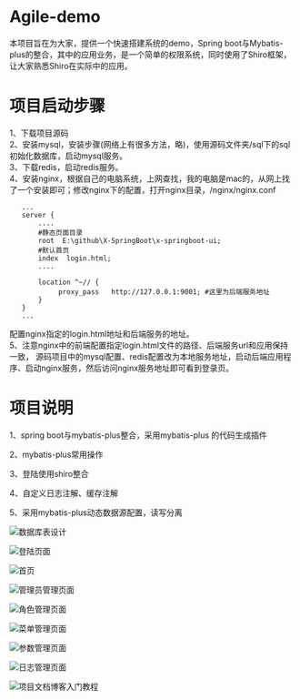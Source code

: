 Agile-demo
==
本项目旨在为大家，提供一个快速搭建系统的demo，Spring boot与Mybatis-plus的整合，其中的应用业务，是一个简单的权限系统，同时使用了Shiro框架，让大家熟悉Shiro在实际中的应用。

项目启动步骤
==
1、下载项目源码  
2、安装mysql，安装步骤(网络上有很多方法，略)，使用源码文件夹/sql下的sql初始化数据库，启动mysql服务。  
3、下载redis，启动redis服务。  
4、安装nginx，根据自己的电脑系统，上网查找，我的电脑是mac的，从网上找了一个安装即可；修改nginx下的配置，打开nginx目录，/nginx/nginx.conf

       ...
       server {
           ....
           #静态页面目录
           root  E:\github\X-SpringBoot\x-springboot-ui;
           #默认首页
           index  login.html;
           ....
           
           location ^~// {
                proxy_pass   http://127.0.0.1:9001; #这里为后端服务地址
           }
       }
       ...
配置nginx指定的login.html地址和后端服务的地址。  
5、注意nginx中的前端配置指定login.html文件的路径、后端服务url和应用保持一致，
源码项目中的mysql配置、redis配置改为本地服务地址，启动后端应用程序、启动nginx服务，然后访问nginx服务地址即可看到登录页。

项目说明
==
1、spring boot与mybatis-plus整合，采用mybatis-plus 的代码生成插件

2、mybatis-plus常用操作

3、登陆使用shiro整合

4、自定义日志注解、缓存注解

5、采用mybatis-plus动态数据源配置，读写分离

![数据库表设计](https://github.com/lyin226/agile-demo/tree/master/img/agile-demo.jpg)

![登陆页面](https://github.com/lyin226/agile-demo/tree/master/img/login.jpg)

![首页](https://github.com/lyin226/agile-demo/tree/master/img/index.jpg)

![管理员管理页面](https://github.com/lyin226/agile-demo/tree/master/img/admin.jpg)

![角色管理页面](https://github.com/lyin226/agile-demo/tree/master/img/role.jpg)

![菜单管理页面](https://github.com/lyin226/agile-demo/tree/master/img/menu.jpg)

![参数管理页面](https://github.com/lyin226/agile-demo/tree/master/img/param.jpg)

![日志管理页面](https://github.com/lyin226/agile-demo/tree/master/img/log.jpg)

![项目文档博客入门教程](https://blog.csdn.net/u011915230/article/details/90578777)
